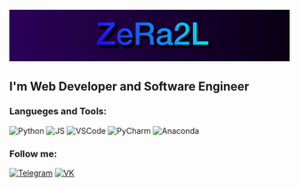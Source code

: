 ![Header](https://github.com/ZeRa2L/ZeRa2L/blob/main/assets/header_img.png)

## I'm Web Developer and Software Engineer 

### Langueges and Tools:
![Python](https://img.shields.io/badge/-Python-5c12a6?style=for-the-badge&logo=Python&logoColor=00e1ff)
![JS](https://img.shields.io/badge/-JavaScript-5c12a6?style=for-the-badge&logo=JavaScript&logoColor=00e1ff)
![VSCode](https://img.shields.io/badge/-Visua_lStudio-5c12a6?style=for-the-badge&logo=VisualStudio&logoColor=00e1ff)
![PyCharm](https://img.shields.io/badge/-PyCharm-5c12a6?style=for-the-badge&logo=PyCharm&logoColor=00e1ff)
![Anaconda](https://img.shields.io/badge/-Anaconda-5c12a6?style=for-the-badge&logo=Anaconda&logoColor=00e1ff)


### Follow me:
[![Telegram](https://img.shields.io/badge/-Telegram-5c12a6?style=for-the-badge&logo=telegram&logoColor=00e1ff)](https://t.me/ZeRa2ll)
[![VK](https://img.shields.io/badge/-VKontakte-5c12a6?style=for-the-badge&logo=vk&logoColor=00e1ff)](https://vk.com/ackermanlev1)